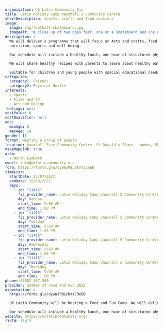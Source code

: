 ```yaml
---
organisation: Uk Latin Community Cic
title: Latin Holiday Camp Vauxhall 5 Community Centre
shortDescription: Sports, crafts and food sessions
image:
  image: img/football-skateboard.jpg
  imageAlt: "A close up of two boys feet, one on a skateboard and one with a football. "
description: >
  We will deliver a programme that will focus on Arts and crafts, food and
  nutrition, sports and well-being.

  Our schedule will include a healthy lunch, one hour of structured physical activities such as dance and multi-sports, an hour of arts and crafts such as creating musical instruments out of recyclable materials, an hour of healthy eating awareness, as well as outdoor activities such as visiting the local city farm, visiting a local museum or a local attraction. 

  We will share healthy recipes with parents to learn about healthy eating and put it into practice at home.

  Suitable for children and young people with special educational needs and disabilities.
categories:
  category1: Friends
  category2: Physical Health
interests:
  - Sports
  - Films and TV
  - Art and Design
feelings: null
costValue: 0
costQualifier: null
age:
  minAge: 5
  maxAge: 14
gender: []
format: Meeting a group of people
location: Vauxhall Five Community Centre, St Oswald's Place, London, SE11 5JF
makeMapLink: true
area:
  - North Lambeth
email: info@uklatincommunity.org
form: https://forms.gle/dywWJPBLrkXYJ3eE8
timeList:
  startDate: 25/07/2022
  endDate: 18/08/2022
  days:
    - id: "11415"
      fis_provider_name: Latin Holiday Camp Vauxhall 5 Community Centre
      day: Monday
      start_time: 9:00 AM
      end_time: 1:00 PM
    - id: "11415"
      fis_provider_name: Latin Holiday Camp Vauxhall 5 Community Centre
      day: Tuesday
      start_time: 9:00 AM
      end_time: 1:00 PM
    - id: "11415"
      fis_provider_name: Latin Holiday Camp Vauxhall 5 Community Centre
      day: Wednesday
      start_time: 9:00 AM
      end_time: 1:00 PM
    - id: "11415"
      fis_provider_name: Latin Holiday Camp Vauxhall 5 Community Centre
      day: Thursday
      start_time: 9:00 AM
      end_time: 1:00 PM
phone: 07852 167 580
provider: Summer of Food and Fun 2022
expectation: >
  https://forms.gle/dywWJPBLrkXYJ3eE8

  UK Latin Community will be hosting a Food and Fun Camp. We will deliver a programme focused on Arts and crafts, food and nutrition, multi-sports and well-being. 

  Our schedule will include a healthy lunch, one hour of structured physical activities such as dance and multi-sports, an hour of arts and crafts such as creating musical instruments out of recyclable materials, an hour of healthy eating awareness, as well as outdoor activities such as visiting the local city farm, visiting a local museum or a local attraction.
website: https://uklatincommunity.org/
fidId: 11415
---
```

